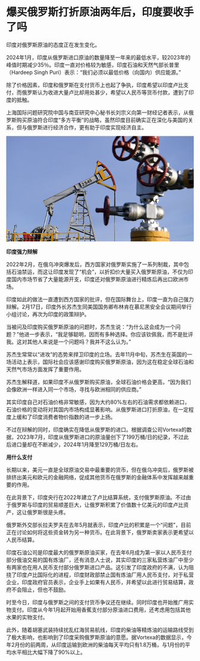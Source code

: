 # 爆买俄罗斯打折原油两年后，印度要收手了吗

印度对俄罗斯原油的态度正在发生变化。

2024年1月，印度从俄罗斯进口原油的数量降至一年来的最低水平，较2023年的峰值时期减少35％。印度一直对价格较为敏感，印度石油和天然气部长普里（Hardeep
Singh Puri）表示：“我们必须以最低价格（向国内）供应能源。”

除了价格因素，印度和俄罗斯在支付货币上也起了争执，印度希望以印度卢比支付，而俄罗斯认为收进大量卢比却用处甚少，希望以人民币等货币付款，遭到了印度的抵触。

上海国际问题研究院中国与南亚研究中心秘书长刘宗义向第一财经记者表示，从俄罗斯购买原油符合印度“多方平衡”的战略，虽然印度目前确实正在深化与美国的关系，但与俄罗斯进行经济合作，更有助于印度实现经济自主。

![13ed061642c9dc1e603cfa72534270c5.jpg](https://raw.githubusercontent.com/qqhsx/qqnews_image/main/2024/02/23/爆买俄罗斯打折原油两年后，印度要收手了吗/13ed061642c9dc1e603cfa72534270c5.jpg)

**印度强力辩解**

2022年2月，在俄乌冲突爆发后，西方国家对俄罗斯实施了一系列制裁，其中包括石油禁运，而这让印度发现了“机会”，以折扣价大量买入俄罗斯原油，不仅为印度国内市场节省了大量能源开支，印度还对俄罗斯原油进行精炼后再出口欧洲市场。

印度如此的做法一直遭到西方国家的批评，但在国际舞台上，印度一直为自己强力辩解。2月17日，印度外长苏杰生同美国国务卿布林肯在慕尼黑安全会议期间举行小组讨论，再次为印度的政策辩护。

当被问及印度购买俄罗斯原油的问题时，苏杰生说：“为什么这会成为一个问题？”他进一步表示，“我足够聪明，因而有多种选择。你应该钦佩我，而不是批评我。这对其他人来说是一个问题吗？我并不这么认为。”

苏杰生常常以“进攻”的态势来捍卫印度的立场。去年11月中旬，苏杰生在英国的一场活动上表示，国际社会应该感谢印度购买俄罗斯原油，因为这在稳定全球石油和天然气市场方面发挥了重要作用。

苏杰生解释道，如果印度不从俄罗斯购买原油，全球石油价格会更高，“因为我们会像欧洲一样进入同一个市场，寻找与欧洲相同的供应商。”

其实印度自己对石油价格非常敏感，因为大约80%左右的石油需求都依赖进口，石油价格的变动将对其国内市场构成显著影响。从俄罗斯进口打折原油，在一定程度上缓和了印度消费者物价指数的进一步上扬。

不过在辩解的同时，印度确实在降低从俄罗斯的进口。根据调查公司Vortexa的数据，2023年7月，印度从俄罗斯进口的原油量创下了199万桶/日的纪录，不过此后进口量却在不断减少，2024年1月降至129万桶/日左右。

**用什么支付**

长期以来，美元一直是全球原油交易中最重要的货币，但在俄乌冲突后，俄罗斯被排挤出美元和欧元的金融网络，促成其他货币在俄罗斯的金融体系中发挥越来越重要的作用。

在此背景下，印度央行在2022年建立了卢比结算系统，支付俄罗斯原油。不过由于俄罗斯与印度的贸易顺差巨大，让俄罗斯积累了价值数十亿美元的印度卢比资产，这让俄罗斯很是头疼。

俄罗斯外交部长拉夫罗夫在去年5月就表示，印度卢比的积累是一个“问题”，目前正在讨论如何将这些资金转为另一种货币。在此背景下，俄罗斯卖家表示更希望以人民币结算。

印度石油公司是印度最大的俄罗斯原油买家，在去年6月成为第一家以人民币支付部分俄油交易的国有炼油厂，还有消息人士说，其实印度的三家私营炼油厂中至少有两家也在用人民币支付部分俄罗斯进口产品。这引发了印度政府的不满，认为阻挠了印度卢比国际化的进程，印度财政部禁止国有炼油厂用人民币支付，对于私营企业，印度政府官员表示，企业手上如果有人民币，并希望以此进行贸易结算，政府不会阻止，但也不鼓励。

时至今日，印度与俄罗斯之间的支付货币争议还在继续。同时印度也开始推广用实物支付。印度从今年1月起开始用香蕉支付部分原油进口费用，还考虑用包括其他水果的实物支付。

此外，随着胡塞武装持续扰乱红海贸易航线，印度的柴油等精炼油的运输路线受到了极大影响，也影响到了印度采购俄罗斯原油的意愿。据Vortexa的数据显示，今年2月份的前两周，从印度运输到欧洲的柴油每天平均只有1.8万桶，与1月份的平均水平相比大幅下降了90%以上。

